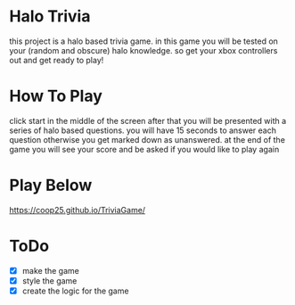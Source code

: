 # Halo Trivia
this project is a halo based trivia game. in this game you will be tested on your (random and obscure) halo knowledge. so get your xbox controllers out and get ready to play!

# How To Play
click start in the middle of the screen after that you will be presented with a series of halo based questions. you will have 15 seconds to answer each question otherwise you get marked down as unanswered. at the end of the game you will see your score and be asked if you would like to play again

# Play Below
https://coop25.github.io/TriviaGame/

# ToDo
- [x] make the game
- [x] style the game
- [x] create the logic for the game
